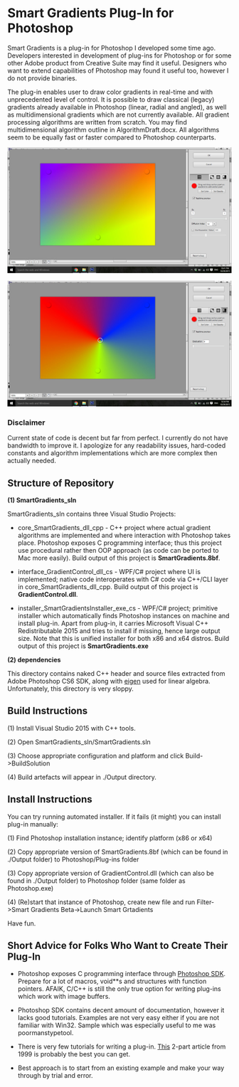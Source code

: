 # Smart Gradients Plug-In for Photoshop

Smart Gradients is a plug-in for Photoshop I developed some time ago. Developers interested in development of plug-ins for Photoshop or for some other Adobe product from Creative Suite may find it useful. Designers who want to extend capabilities of Photoshop may found it useful too, however I do not provide binaries.

The plug-in enables user to draw color gradients in real-time and with unprecedented level of control. It is possible to draw classical (legacy) gradients already available in Photoshop (linear, radial and angled), as well as multidimensional gradients which are not currently available. All gradient processing algorithms are written from scratch. You may find multidimensional algorithm outline in AlgorithmDraft.docx. All algorithms seem to be equally fast or faster compared to Photoshop counterparts.

![Screenshot 1](Screenshots/s1.jpg)

![Screenshot 2](Screenshots/s2.jpg)

### Disclaimer

Current state of code is decent but far from perfect. I currently do not have bandwidth to improve it. I apologize for any readability issues, hard-coded constants and algorithm implementations which are more complex then actually needed.

## Structure of Repository

**(1) SmartGradients_sln**

SmartGradients_sln contains three Visual Studio Projects:

* core\_SmartGradients\_dll\_cpp - C++ project where actual gradient algorithms are implemented and where interaction with Photoshop takes place. Photoshop exposes C programming interface; thus this project use procedural rather then OOP approach (as code can be ported to Mac more easily). Build output of this project is **SmartGradients.8bf**.

* interface\_GradientControl\_dll\_cs - WPF/C# project where UI is implemented; native code interoperates with C# code via C++/CLI layer in core\_SmartGradients\_dll\_cpp. Build output of this project is **GradientControl.dll**.

* installer\_SmartGradientsInstaller\_exe\_cs - WPF/C# project; primitive installer which automatically finds Photoshop instances on machine and install plug-in. Apart from plug-in, it carries Microsoft Visual C++ Redistributable 2015 and tries to install if missing, hence large output size. Note that this is unified installer for both x86 and x64 distros. Build output of this project is **SmartGradients.exe**

**(2) dependencies**

This directory contains naked C++ header and source files extracted from Adobe Photoshop CS6 SDK, along with [eigen](http://eigen.tuxfamily.org/index.php?title=Main_Page) used for linear algebra. Unfortunately, this directory is very sloppy.

## Build Instructions

(1) Install Visual Studio 2015 with C++ tools.

(2) Open SmartGradients_sln/SmartGradients.sln

(3) Choose appropriate configuration and platform and click Build->BuildSolution

(4) Build artefacts will appear in ./Output directory.

## Install Instructions

You can try running automated installer. If it fails (it might) you can install plug-in manually:

(1) Find Photoshop installation instance; identify platform (x86 or x64)

(2) Copy appropriate version of SmartGradients.8bf (which can be found in ./Output folder) to Photoshop/Plug-ins folder

(3) Copy appropriate version of GradientControl.dll (which can also be found in ./Output folder) to Photoshop folder (same folder as Photoshop.exe)

(4) (Re)start that instance of Photoshop, create new file and run Filter->Smart Gradients Beta->Launch Smart Grtadients

Have fun.

## Short Advice for Folks Who Want to Create Their Plug-In

* Photoshop exposes C programming interface through [Photoshop SDK](http://www.adobe.com/devnet/photoshop/sdk.html). Prepare for a lot of macros, void**s and structures with function pointers. AFAIK, C/C++ is still the only true option for writing plug-ins which work with image buffers. 

* Photoshop SDK contains decent amount of documentation, however it lacks good tutorials. Examples are not very easy either if you are not familiar with Win32. Sample which was especially useful to me was poormanstypetool.

* There is very few tutorials for writing a plug-in. [This](http://www.mactech.com/articles/mactech/Vol.15/15.04/PhotoshopPlug-InsPart1/index.html) 2-part article from 1999 is probably the best you can get.

* Best approach is to start from an existing example and make your way through by trial and error.